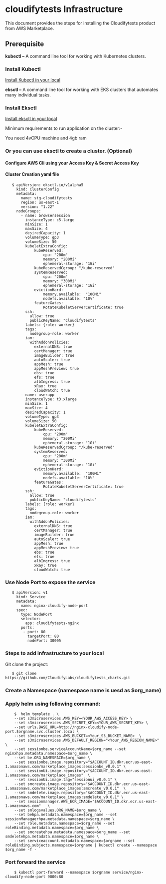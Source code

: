 # cloudifytests Infrastructure


This document provides the steps for installing the Cloudifytests product from AWS Marketplace.

## Prerequisite
**kubectl –** A command line tool for working with Kubernetes clusters.
### Install Kubectl
[Install Kubectl in your local](https://kubernetes.io/docs/tasks/tools/)

**eksctl –** A command line tool for working with EKS clusters that automates many individual tasks.
### Install Eksctl
[Install eksctl in your local](https://docs.aws.amazon.com/eks/latest/userguide/eksctl.html)

Minimum requirements to run application on the cluster:-

   You need 4vCPU machine and 4gb ram
   
### Or you can use eksctl to create a cluster. (Optional)
#### Configure AWS Cli using your Access Key & Secret Access Key

#### Cluster Creation yaml file

       $ apiVersion: eksctl.io/v1alpha5
         kind: ClusterConfig
         metadata:
           name: stg-cloudifytests
           region: us-east-1
           version: "1.22"
         nodeGroups:
           - name: browsersession
             instanceType: c5.large
             minSize: 1
             maxSize: 4
             desiredCapacity: 1
             volumeType: gp3
             volumeSize: 50
             kubeletExtraConfig:
                 kubeReserved:
                     cpu: "200m"
                     memory: "200Mi"
                     ephemeral-storage: "1Gi"
                 kubeReservedCgroup: "/kube-reserved"
                 systemReserved:
                     cpu: "200m"
                     memory: "300Mi"
                     ephemeral-storage: "1Gi"
                 evictionHard:
                     memory.available:  "100Mi"
                     nodefs.available: "10%"
                 featureGates:
                     RotateKubeletServerCertificate: true
             ssh:
               allow: true
               publicKeyName: "cloudifytests"
             labels: {role: worker}
             tags:
               nodegroup-role: worker
             iam:
               withAddonPolicies:
                 externalDNS: true
                 certManager: true
                 imageBuilder: true
                 autoScaler: true
                 appMesh: true
                 appMeshPreview: true
                 ebs: true
                 efs: true
                 albIngress: true
                 xRay: true
                 cloudWatch: true
           - name: userapp
             instanceType: t3.xlarge
             minSize: 1
             maxSize: 4
             desiredCapacity: 1
             volumeType: gp3
             volumeSize: 50
             kubeletExtraConfig:
                 kubeReserved:
                     cpu: "200m"
                     memory: "200Mi"
                     ephemeral-storage: "1Gi"
                 kubeReservedCgroup: "/kube-reserved"
                 systemReserved:
                     cpu: "200m"
                     memory: "300Mi"
                     ephemeral-storage: "1Gi"
                 evictionHard:
                     memory.available:  "100Mi"
                     nodefs.available: "10%"
                 featureGates:
                     RotateKubeletServerCertificate: true
             ssh:
               allow: true
               publicKeyName: "cloudifytests"
             labels: {role: worker}
             tags:
               nodegroup-role: worker
             iam:
               withAddonPolicies:
                 externalDNS: true
                 certManager: true
                 imageBuilder: true
                 autoScaler: true
                 appMesh: true
                 appMeshPreview: true
                 ebs: true
                 efs: true
                 albIngress: true
                 xRay: true
                 cloudWatch: true
                 
### Use Node Port to expose the service

   
       $ apiVersion: v1
         kind: Service
         metadata:
           name: nginx-cloudify-node-port
         spec:
           type: NodePort
           selector:
             app: cloudifytests-nginx
           ports:
            - port: 80
              targetPort: 80
              nodePort: 30005
         


### Steps to add infrastructure to your local

Git clone the project:

       $ git clone https://github.com/CloudifyLabs/cloudifytests_charts.git
       
  
### Create a Namespace (namespace name is uesd as $org_name)
   

### Apply helm using following command:

        $  helm template . \
        --set s3microservices.AWS_KEY=<YOUR_AWS_ACCESS_KEY> \
        --set s3microservices.AWS_SECRET_KEY=<YOUR_AWS_SECRET_KEY> \
        --set urls.BASE_URL=http://nginx-cloudify-node-port.$orgname.svc.cluster.local \
        --set s3microservices.AWS_BUCKET=<Your_S3_BUCKET_NAME>  \
        --set s3microservices.AWS_DEFAULT_REGION="<Your_AWS_REGION_NAME>" \
        --set sessionbe.serviceAccountName=$org_name --set nginxhpa.metadata.namespace=$org_name \
        --set be.ORG_NAMESPACE=$org_name \
        --set sessionbe.image.repository="$ACCOUNT_ID.dkr.ecr.us-east-1.amazonaws.com/marketplace_images:sessionbe_v0.0.1" \
        --set sessionUi.image.repository="$ACCOUNT_ID.dkr.ecr.us-east-1.amazonaws.com/marketplace_images"  \
        --set sessionUi.image.tag="sessionui_v0.0.1" \
        --set smcreate.image.repository="$ACCOUNT_ID.dkr.ecr.us-east-1.amazonaws.com/marketplace_images:smcreate_v0.0.1"  \
        --set smdelete.image.repository="$ACCOUNT_ID.dkr.ecr.us-east-1.amazonaws.com/marketplace_images:smdelete_v0.0.1" \
        --set sessionmanager.AWS_ECR_IMAGE="$ACCOUNT_ID.dkr.ecr.us-east-1.amazonaws.com"   \
        --set smlogsvalues.ORG_NAME=$org_name \
        --set behpa.metadata.namespace=$org_name --set sessionManagaerhpa.metadata.namespace=$org_name \
        --set role.metadata.namespace=$org_name --set roleBinding.metadata.namespace=$org_name \
        --set smcreatehpa.metadata.namespace=$org_name --set smdeletehpa.metadata.namespace=$org_name \
        --set serviceaccount.metadata.namespace=$orgname --set roleBinding.subjects.namespace=$orgname | kubectl create --namespace $org_name -f -
        
### Port forward the service 
   
        $ kubectl port-forward --namespace $orgname service/nginx-cloudify-node-port 9000:80
   
